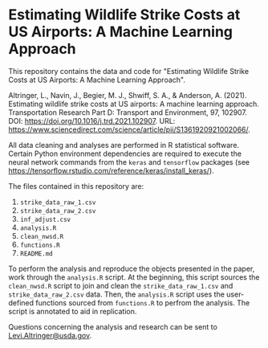 # Estimating Wildlife Strike Costs at US Airports: A Machine Learning Approach

This repository contains the data and code for "Estimating Wildlife Strike Costs at US Airports: A Machine Learning Approach".

Altringer, L., Navin, J., Begier, M. J., Shwiff, S. A., & Anderson, A. (2021). Estimating wildlife strike costs at US airports: A machine learning approach. Transportation Research Part D: Transport and Environment, 97, 102907. DOI: <https://doi.org/10.1016/j.trd.2021.102907>. URL: <https://www.sciencedirect.com/science/article/pii/S1361920921002066/>.

All data cleaning and analyses are performed in R statistical software. Certain Python environment dependencies are required to execute the neural network commands from the `keras` and `tensorflow` packages (see <https://tensorflow.rstudio.com/reference/keras/install_keras/>).

The files contained in this repository are:

  1. `strike_data_raw_1.csv`
  2. `strike_data_raw_2.csv`
  3. `inf_adjust.csv`
  4. `analysis.R`
  5. `clean_nwsd.R`
  6. `functions.R`
  7. `README.md`

To perform the analysis and reproduce the objects presented in the paper, work through the `analysis.R` script. At the beginning, this script sources the `clean_nwsd.R` script to join and clean the `strike_data_raw_1.csv` and `strike_data_raw_2.csv` data. Then, the `analysis.R` script uses the user-defined functions sourced from `functions.R` to perfrom the analysis. The script is annotated to aid in replication.

Questions concerning the analysis and research can be sent to <Levi.Altringer@usda.gov>.
